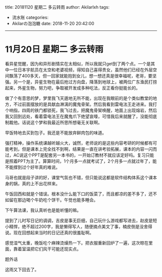title: 20181120 星期二 多云转雨
author: Akilarlxh
tags:
  - 流水账
categories:
  - Akilarの泡泡糖
date: 2018-11-20 20:42:00
---
# 11月20日 星期二 多云转雨

看异星觉醒，因为和异形剧情实在太相似，所以我就只get到了两个点。一个是其中一位日本宇航员在太空和老婆视频，得知自己喜得贵女，虽然他们已经在外层空间飘荡了400多天，但一回家就能抱到女儿，想一想还真是很幸福呢，老哥，要坚强。另一个是，异星生物在最后抢过方向盘，降落到地球上，被两位广东渔民打捞起来，外星生物，努力吧，争取被开发成多种吃法，反正看你挺能长的。

做了个有意思的梦，梦里我飞天遁地无所不能，出现在我眼前的是个类似教堂的地方，不过前面摆放的是具献血淋漓的魔鬼骨架。然后我看到雷电法王走进来。我打个响指，四周的铁门都锁死，我飞过去，把魔鬼骨架唤醒，地面上出现熔岩，然后我又回到远处，看着雷电法王在魔鬼爪下绝望哀嚎，可惜我后来就醒了，没能彻底制裁他。话说这个梦和我最近所思所想毫无关联啊。

早饭特地去买到包子。我还是不能放弃鲜肉包的味道。

强打精神，操作系统课越听越火大，诚然，老师说的是这些内容考研的时候都有可能考到，但是课本上完全找不到啊，结果是一直在讲考验拓展，课本的内容一闪而过，AC说这个PPT是配套另一本书的，一开始订教材不就应该定好吗。复习只能是照着PPT为主了。算算时间，1个月多一点就考试了，2个月多一点就过年了，能不能撑到过个好年真的难说。

马哥也就是段子讲的好，课堂气氛也不错，但只能说这都是软件结构体系这个课本身的锅，真的上不出花样来。

午饭回西和就是个错误。根本没什么能下口的饭菜了，而且都凉的差不多了，还不如留在那边喝个牛奶吃个饼干。午觉也能多睡会。

下午算法课，我认真听也是能听懂的嘛。

提到了儿时写日记的调调，吉皮是事无巨细，自己玩什么游戏都写进去，赵皮是短小精悍，绝不超过200字，我是懒得写人，随便摘点美文了事，楠皮倒是没舍得说。现在回想起来当时的日记还真的很羞耻啊。

感觉湿气太重，晚饭吃个麻辣烫燥热一下。把衣服重新回炉了一遍，这次晾在里面，靠着室温把它们风干可能还现实点。

题外话

这雨又下回去了。